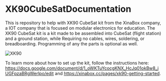# XK90CubeSatDocumentation
This is repository to help with XK90 CubeSat kit from the XinaBox company, a IOT company that is focused on modular electronics for education. The XK90 CubeSat kit is a kit made to be assembled into CubeSat (flight station) and a ground station, while Requiring no cables, wires, soldering, or breadboarding. Programming of any the parts is optional as well. 

![XK90](https://user-images.githubusercontent.com/57604594/128566542-ae97a823-8802-4d5c-8d2b-4e78fd4a7315.PNG)

To learn more about how to set up the kit, follow the instructions here: https://docs.google.com/document/d/1_oWKTuYcocgKNX_HcJq01okBw8_iUGFpzaBRgWerlpo/edit and https://xinabox.cc/pages/xk90-getting-started. 


